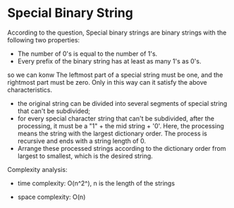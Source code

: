 # Special Binary String

According to the question, Special binary strings are binary strings with the following two properties:
- The number of 0's is equal to the number of 1's.
- Every prefix of the binary string has at least as many 1's as 0's.

so we can konw The leftmost part of a special string must be one, and the rightmost part must be zero. Only in this way can it satisfy the above characteristics.

- the original string can be divided into several segments of special string that can't be subdivided; 
- for every special character string that can't be subdivided, after the processing, it must be a "1" + the mid string + '0'. Here, the processing means the string with the largest dictionary order. The process is recursive and ends with a string length of 0.
-  Arrange these processed strings according to the dictionary order from largest to smallest, which is the desired string.


Complexity analysis:
- time complexity: O(n^2^), n is  the length of the strings

- space complexity: O(n)
